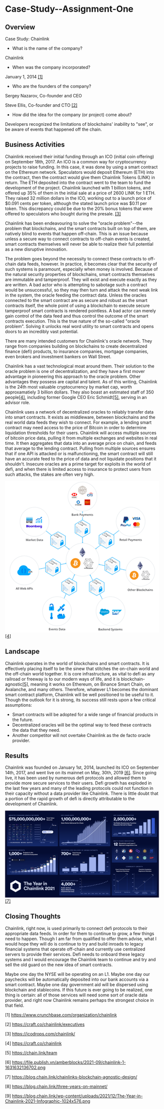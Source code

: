 # Case-Study--Assignment-One

## Overview

Case Study: Chainlink 
* What is the name of the company?

Chainlink

* When was the company incorporated?

January 1, 2014 [[1]](https://www.crunchbase.com/organization/chainlink)

* Who are the founders of the company?

Sergey Nazarov, Co-founder and CEO

Steve Ellis, Co-founder and CTO [[2]](https://craft.co/chainlink/executives)

* How did the idea for the company (or project) come about?


Developers recognized the limitations of blockchains' inability to "see", or be aware of events that happened off the chain.

## Business Activities

Chainlink received their initial funding through an ICO (initial coin offering) on September 18th, 2017. An ICO is a common way for cryptocurrency projects to raise funding. In this case, it was done by using a smart contract on the Ethereum network. Speculators would deposit Ethereum (ETH) into the contract, then the contract would give them  Chainlink Tokens (LINK) in return. The ETH deposited into the contract went to the team to fund the development of the project. Chainlink launched with 1 billion tokens, and offered up 35% of them in the initial sale at a price of 2600 LINK for 1 ETH. They raised 32 million dollars in the ICO, working out to a launch price of \$0.091 cents per token, although the stated launch price was \$0.11 per token. This discrepancy could be due to the 20% bonus tokens that were offered to speculators who bought during the presale. [[3]](https://icodrops.com/chainlink/)

Chainlink has been endeavouring to solve the "oracle problem"--the problem that blockchains, and the smart contracts built on top of them, are natively blind to events that happen off-chain. This is an issue because unless a secure way to connect contracts to off-chain events is created, smart contracts themselves will never be able to realize their full potential as a new disruptive innovation. 

The problem goes beyond the necessity to connect these contracts to off-chain data feeds, however. In practice, it becomes clear that the security of such systems is paramount, especially when money is involved. Because of the natural security properties of blockchains, smart contracts themselves are immutable and tamperproof. They will exist and execute exactly as they are written. A bad actor who is attempting to sabotage such a contract would be unsuccessful, so they may then turn and attack the next weak link in the system, the oracle feeding the contract data. 
Unless the oracles connected to the smart contract are as secure and robust as the smart contracts itself, the whole point of using a blockchain to execute secure tamperproof smart contracts is rendered pointless. A bad actor can merely gain control of the data feed and thus control the outcome of the smart contracts execution.
This is the true nature of the so-called "oracle problem". Solving it unlocks real word utility to smart contracts and opens doors to an incredibly vast potential. 


There are many intended customers for Chainlink's oracle network. They range from companies building on blockchains to create decentralized finance (defi) products, to insurance companies, mortgage companies, even brokers and investment bankers on Wall Street. 

Chainlink has a vast technological moat around them. Their solution to the oracle problem is one of decentralization, and they have a first mover advantage in pioneering this approach to the oracle problem. Other advantages they possess are capital and talent. As of this writing, Chainlink is the 24th most valuable cryptocurrency by market cap, worth approxamatiely 3 billion dollars. They also boast an estimated staff of 350 people[[4]](https://craft.co/chainlink), including former Google CEO Eric Schmidt[[5]](https://chain.link/team), serving in an advisor role.

Chainlink uses a network of decentralized oracles to reliably transfer data into smart contracts. It exists as middleware, between blockchains and the real world data feeds they wish to connect.  For example, a lending smart contract may need access to the price of Bitcoin in order to determine liquidation thresholds for their users. Chainlink will access multiple sources of bitcoin price data, pulling it from multiple exchanges and websites in real time. It then aggregates that data into an average price on chain, and feeds that average to the lending contract. Pulling from multiple sources ensures that if one API is attacked or is malfunctioning, the smart contract will still have an accurate feed to the price of data and not liquidate positions that it shouldn't. Insecure oracles are a prime target for exploits in the world of defi, and when there is limited access to insurance to protect users from such attacks, the stakes are often very high. 

![](Images/Chainlink.png)
[[4]](Images/Chainlink.png)

## Landscape

Chainlink operates in the world of blockchains and smart contracts. It is effectively placing itself to be the sinew that stitches the on-chain world and the off-chain world together. It is core infrastructure, as vital to defi as any railroad or freeway is to our modern ways of life, and it is blockchain-agnostic[[5]](https://blog.chain.link/chainlinks-blockchain-agnostic-design/), meaning it works on Ethereum, on Binance Smart Chain, on Avalanche, and many others. Therefore, whatever L1 becomes the dominant smart contract platform, Chainlink will be well positioned to be useful to it. Though the outlook for it is strong, its success still rests upon a few critical assumptions:
* Smart contracts will be adopted for a wide range of financial products in the future.
* Decentralized oracles will be the optimal way to feed these contracts the data that they need.
* Another competitor will not overtake Chainlink as the de facto oracle provider. 


## Results

Chainlink was founded  on January 1st, 2014, launched its ICO on September 14th, 2017, and went live on its mainnet on May, 30th, 2019 [[6]](https://blog.chain.link/three-years-on-mainnet/). Since going live, it has been used by numerous defi protocols and allowed them to provide more secure services to their users. Defi growth has exploded in the last few years and many of the leading protocols could not function in their capacity without a data provider like Chainlink. There is little doubt that a portion of the rapid growth of defi is directly attributable to the development of Chainlink. 

![](Images/ChainlinkResults.png)
[[7]](Images/ChainlinkResults.png)

## Closing Thoughts

Chainlink, right now, is used primarily to connect defi protocols to their appropriate data feeds. In order for them to continue to grow, a few things need to happen. Though I am far from qualified to offer them advise, what I would hope they will do is continue to try and build inroads to legacy financial systems that operate off-chain and currently use centralized servers to provide their services. Defi needs to onboard these legacy systems and I would encourage the Chainlink team to continue and try and sell the old guard on the new idea of smart contracts. 

Maybe one day the NYSE will be operating on an L1. Maybe one day our paychecks will be automatically deposited into our bank accounts via a smart contract. Maybe one day government aid will be dispersed using blockchain and stablecoins. If this future is ever going to be realized, one thing is certain: all of those services will need some sort of oracle data provider, and right now Chainlink remains perhaps the strongest choice in that field. 

[1] https://www.crunchbase.com/organization/chainlink

[2] https://craft.co/chainlink/executives

[3] https://icodrops.com/chainlink/

[4] https://craft.co/chainlink

[5] https://chain.link/team

[6] https://file.publish.vn/amberblocks/2021-09/chainlink-1-1631632136702.png

[7] https://blog.chain.link/chainlinks-blockchain-agnostic-design/

[8] https://blog.chain.link/three-years-on-mainnet/

[9] https://blog.chain.link/wp-content/uploads/2021/12/The-Year-in-Chainlink-2021-Infographic-1024x576.png
